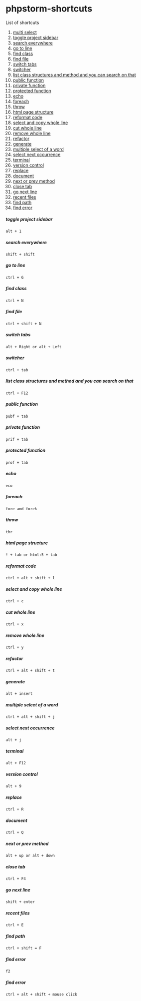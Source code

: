 # phpstorm-shortcuts

List of shortcuts

1. [multi select](#multi-select)
1. [toggle project sidebar](#toggle-project-sidebar)
1. [search everywhere](#search-everywhere)
1. [go to line](#go-to-line)
1. [find class](#find-class)
1. [find file](#find-file)
1. [switch tabs](#switch-tabs)
1. [switcher](#switcher)
1. [list class structures and method and you can search on that](#list-class-structures-and-method-and-you-can-search-on-that)
1. [public function](#public-function)
1. [private function](#private-function)
1. [protected function](#protected-function)
1. [echo](#echo)
1. [foreach](#foreach)
1. [throw](#throw)
1. [html page structure](#html-page-structure)
1. [reformat code](#reformat-code)
1. [select and copy whole line](#select-and-copy-whole-eline)
1. [cut whole line](#cut-whole-line)
1. [remove whole line](#remove-whole-line)
1. [refactor](#refactor)
1. [generate](#generate)
1. [multiple select of a word](#multiple-select-of-a-word)
1. [select next occurrence](#select-next-occurrence)
1. [terminal](#terminal)
1. [version control](#version-control)
1. [replace](#replace)
1. [document](#document)
1. [next or prev method](#next-or-prev-method)
1. [close tab](#close-tab)
1. [go next line](#go-next-line)
1. [recent files](#recent-files)
1. [find path](#find-path)
1. [find error](#find-error)


##### toggle project sidebar

```
alt + 1
```

##### search everywhere
 
```
shift + shift
```

##### go to line

```
ctrl + G
```

##### find class
 
```
ctrl + N
```

##### find file
 
```
ctrl + shift + N
```

##### switch tabs
 
```
alt + Right or alt + Left
```

##### switcher
 
```
ctrl + tab
```

##### list class structures and method and you can search on that
 
```
ctrl + F12
```

##### public function
 
```
pubf + tab
```

##### private function
 
```
prif + tab
```

##### protected function
 
```
prof + tab
```

##### echo
 
```
eco
```

##### foreach
 
```
fore and forek
```

##### throw
 
```
thr
```
  
##### html page structure
 
```
! + tab or html:5 + tab
```

##### reformat code
 
```
ctrl + alt + shift + l
```

##### select and copy whole line
 
```
ctrl + c
```

##### cut whole line
 
```
ctrl + x
```


##### remove whole line
 
```
ctrl + y
```

##### refactor
 
```
ctrl + alt + shift + t
```

##### generate
 
```
alt + insert
```

##### multiple select of a word
 
```
ctrl + alt + shift + j
```

##### select next occurrence
 
```
alt + j
```

##### terminal
 
```
alt + F12
```

##### version control
 
```
alt + 9
```

##### replace
 
```
ctrl + R
```

##### document
 
```
ctrl + Q
```


##### next or prev method
 
```
alt + up or alt + down
```

##### close tab
 
```
ctrl + F4
```

##### go next line
 
```
shift + enter
```

##### recent files
 
```
ctrl + E
```

##### find path
 
```
ctrl + shift = F
```

##### find error
 
```
f2
```
##### find error
 
```
ctrl + alt + shift + mouse click
```
